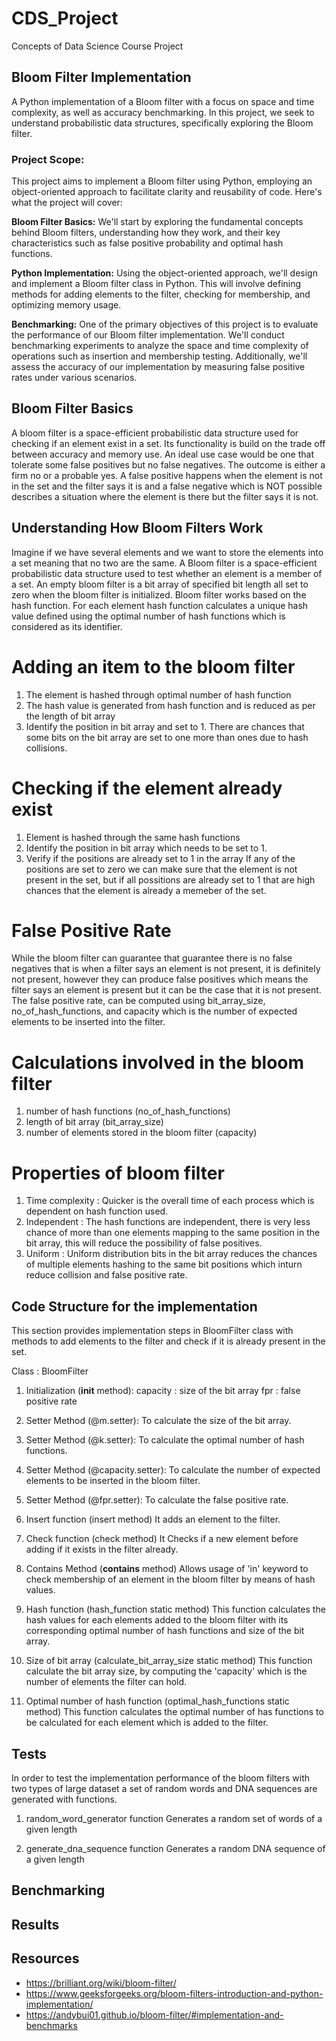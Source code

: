 # CDS_Project
Concepts of Data Science Course Project


## Bloom Filter Implementation

A Python implementation of a Bloom filter with a focus on space and time complexity, as well as accuracy benchmarking. In this project, we seek to understand probabilistic data structures, specifically exploring the Bloom filter. 

### Project Scope:

This project aims to implement a Bloom filter using Python, employing an object-oriented approach to facilitate clarity and reusability of code. Here's what the project will cover:

**Bloom Filter Basics:** We'll start by exploring the fundamental concepts behind Bloom filters, understanding how they work, and their key characteristics such as false positive probability and optimal hash functions.

**Python Implementation:** Using the object-oriented approach, we'll design and implement a Bloom filter class in Python. This will involve defining methods for adding elements to the filter, checking for membership, and optimizing memory usage.

**Benchmarking:** One of the primary objectives of this project is to evaluate the performance of our Bloom filter implementation. We'll conduct benchmarking experiments to analyze the space and time complexity of operations such as insertion and membership testing. Additionally, we'll assess the accuracy of our implementation by measuring false positive rates under various scenarios.


## Bloom Filter Basics

A bloom filter is a space-efficient probabilistic data structure used for checking if an element exist in a set. Its functionality is build on the trade off between accuracy and memory use. An ideal use case would be  one that tolerate some false positives but no false negatives. The outcome is either a firm no or a probable yes. A false positive happens when the element is not in the set and the filter says it is and a false negative which is NOT possible describes a situation where the element is there but the filter says it is not.

## Understanding How Bloom Filters Work

Imagine if we have several elements and we want to store the elements into a set meaning that no two are the same. A Bloom filter is a space-efficient probabilistic data structure used to test whether an element is a member of a set. An empty bloom filter is a bit array of specified bit length all set to zero when the bloom filter is initialized. Bloom filter works based on the hash function. For each element hash function calculates a unique hash value defined using the optimal number of hash functions which is considered as its identifier.

# Adding an item to the bloom filter

1. The element is hashed through optimal number of hash function
2. The hash value is generated from hash function and is reduced as per the length of bit array
3. Identify the position in bit array and set to 1.
There are chances that some bits on the bit array are set to one more than ones due to hash collisions.

# Checking if the element already exist

1. Element is hashed through the same hash functions
2. Identify the position in bit array which needs to be set to 1.
3. Verify if the positions are already set to 1 in the array
If any of the positions are set to zero we can make sure that the element is not present in the set, but if all possitions are already set to 1 that are high chances that the element is already a memeber of the set.

# False Positive Rate

While the bloom filter can guarantee that guarantee there is no false negatives that is when a filter says an element is not present, it is definitely not present, however they can produce false positives which means the filter says an element is present but it can be the case that it is not present. The false positive rate, can be computed using bit_array_size, no_of_hash_functions, and capacity which is the number of expected elements to be inserted into the filter.

# Calculations involved in the bloom filter

1. number of hash functions (no_of_hash_functions)
2. length of bit array (bit_array_size)
3. number of elements stored in the bloom filter (capacity)

# Properties of bloom filter

1. Time complexity : Quicker is the overall time of each process which is dependent on hash function used.
2. Independent : The hash functions are independent,  there is very less chance of more than one elements mapping to the same position in the bit array, this will reduce the possibility of false positives.
3. Uniform : Uniform distribution bits in the bit array reduces the chances of multiple elements hashing to the same bit positions which inturn reduce collision and false positive rate.

## Code Structure for the implementation

This section provides implementation steps in BloomFilter class with methods to add elements to the filter and check if it is already present in the set.

Class : BloomFilter
1. Initialization (__init__ method):
capacity : size of the bit array
fpr : false positive rate

2. Setter Method (@m.setter):
To calculate the size of the bit array.

3. Setter Method (@k.setter):
To calculate the optimal number of hash functions.

4. Setter Method (@capacity.setter):
To calculate the number of expected elements to be inserted in the bloom filter.

5. Setter Method (@fpr.setter):
To calculate the false positive rate.

6. Insert function (insert method)
It adds an element to the filter.

7. Check function (check method)
It Checks if a new element before adding if it exists in the filter already.

8. Contains Method (__contains__ method)
Allows usage of 'in' keyword to check membership of an element in the bloom filter by means of hash values.

9. Hash function (hash_function static method)
This function calculates the hash values for each elements added to the bloom filter with its corresponding optimal number of hash functions and size of the bit array.

10. Size of bit array (calculate_bit_array_size static method)
This function calculate the bit array size, by computing the 'capacity' which is the number of elements the filter can hold.

11. Optimal number of hash function (optimal_hash_functions static method)
This function calculates the optimal number of has functions to be calculated for each element which is added to the filter.


## Tests

In order to test the implementation performance of the bloom filters with two types of large dataset a set of random words and DNA sequences are generated with functions.

1. random_word_generator function
Generates a random set of words of a given length

2. generate_dna_sequence function
Generates a random DNA sequence of a given length



## Benchmarking


## Results

## Resources
* https://brilliant.org/wiki/bloom-filter/
* https://www.geeksforgeeks.org/bloom-filters-introduction-and-python-implementation/
* https://andybui01.github.io/bloom-filter/#implementation-and-benchmarks

